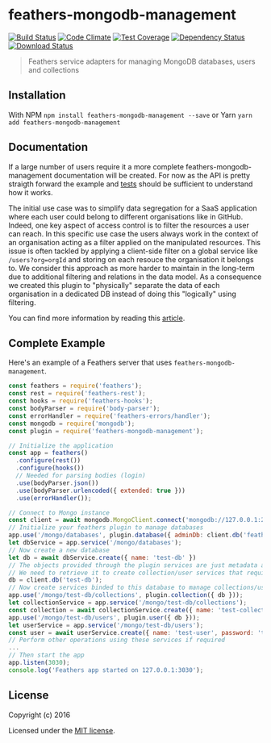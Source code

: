 # feathers-mongodb-management

[![Build Status](https://travis-ci.org/feathersjs-ecosystem/feathers-mongodb-management.png?branch=master)](https://travis-ci.org/feathersjs-ecosystem/feathers-mongodb-management)
[![Code Climate](https://codeclimate.com/github/feathersjs-ecosystem/feathers-mongodb-management/badges/gpa.svg)](https://codeclimate.com/github/feathersjs-ecosystem/feathers-mongodb-management)
[![Test Coverage](https://codeclimate.com/github/feathersjs-ecosystem/feathers-mongodb-management/badges/coverage.svg)](https://codeclimate.com/github/feathersjs-ecosystem/feathers-mongodb-management/coverage)
[![Dependency Status](https://img.shields.io/david/feathersjs-ecosystem/feathers-mongodb-management.svg?style=flat-square)](https://david-dm.org/feathersjs-ecosystem/feathers-mongodb-management)
[![Download Status](https://img.shields.io/npm/dm/feathers-mongodb-management.svg?style=flat-square)](https://www.npmjs.com/package/feathers-mongodb-management)

> Feathers service adapters for managing MongoDB databases, users and collections

## Installation

With NPM `npm install feathers-mongodb-management --save` or Yarn `yarn add feathers-mongodb-management`

## Documentation

If a large number of users require it a more complete feathers-mongodb-management documentation will be created. For now as the API is pretty straigth forward the example and [tests](https://github.com/feathersjs-ecosystem/feathers-mongodb-management/tree/master/test) should be sufficient to understand how it works.

The initial use case was to simplify data segregation for a SaaS application where each user could belong to different organisations like in GitHub. Indeed, one key aspect of access control is to filter the resources a user can reach. In this specific use case the users always work in the context of an organisation acting as a filter applied on the manipulated resources. This issue is often tackled by applying a client-side filter on a global service like `/users?org=orgId` and storing on each resouce the organisation it belongs to. We consider this approach as more harder to maintain in the long-term due to additional filtering and relations in the data model. As a consequence we created this plugin to "physically" separate the data of each organisation in a dedicated DB instead of doing this "logically" using filtering.

You can find more information by reading this [article](https://blog.feathersjs.com/access-control-strategies-with-feathersjs-72452268739d).

## Complete Example

Here's an example of a Feathers server that uses `feathers-mongodb-management`.

```js
const feathers = require('feathers');
const rest = require('feathers-rest');
const hooks = require('feathers-hooks');
const bodyParser = require('body-parser');
const errorHandler = require('feathers-errors/handler');
const mongodb = require('mongodb');
const plugin = require('feathers-mongodb-management');

// Initialize the application
const app = feathers()
  .configure(rest())
  .configure(hooks())
  // Needed for parsing bodies (login)
  .use(bodyParser.json())
  .use(bodyParser.urlencoded({ extended: true }))
  .use(errorHandler());

// Connect to Mongo instance
const client = await mongodb.MongoClient.connect('mongodb://127.0.0.1:27017')
// Initialize your feathers plugin to manage databases
app.use('/mongo/databases', plugin.database({ adminDb: client.db('feathers-test').admin(), client }));
let dbService = app.service('/mongo/databases');
// Now create a new database
let db = await dbService.create({ name: 'test-db' })
// The objects provided through the plugin services are just metadata and not MongoDB driver instances
// We need to retrieve it to create collection/user services that require the DB instance
db = client.db('test-db');
// Now create services binded to this database to manage collections/users
app.use('/mongo/test-db/collections', plugin.collection({ db }));
let collectionService = app.service('/mongo/test-db/collections');
const collection = await collectionService.create({ name: 'test-collection' })
app.use('/mongo/test-db/users', plugin.user({ db }));
let userService = app.service('/mongo/test-db/users');
const user = await userService.create({ name: 'test-user', password: 'test-password', roles: ['readWrite'] })
// Perform other operations using these services if required
...
// Then start the app
app.listen(3030);
console.log('Feathers app started on 127.0.0.1:3030');
```

## License

Copyright (c) 2016

Licensed under the [MIT license](LICENSE).

